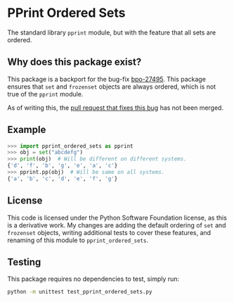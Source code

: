 # PPrint Ordered Sets
The standard library `pprint` module, but with the feature that
  all sets are ordered.

## Why does this package exist?
This package is a backport for the bug-fix [bpo-27495](https://bugs.python.org/issue27495).
This package ensures that `set` and `frozenset` objects are always ordered, which
  is not true of the `pprint` module.

As of writing this, the [pull request that fixes this bug](https://github.com/python/cpython/pull/22977)
  has not been merged.

## Example
```python
>>> import pprint_ordered_sets as pprint
>>> obj = set("abcdefg")
>>> print(obj)  # Will be different on different systems.
{'d', 'f', 'b', 'g', 'e', 'a', 'c'}
>>> pprint.pp(obj)  # Will be same on all systems.
{'a', 'b', 'c', 'd', 'e', 'f', 'g'}
```

## License
This code is licensed under the Python Software Foundation license, as this
  is a derivative work. My changes are adding the default ordering of `set` and
  `frozenset` objects, writing additional tests to cover these features, and renaming
  of this module to `pprint_ordered_sets`.

## Testing
This package requires no dependencies to test, simply run:
```bash
python -m unittest test_pprint_ordered_sets.py
```
